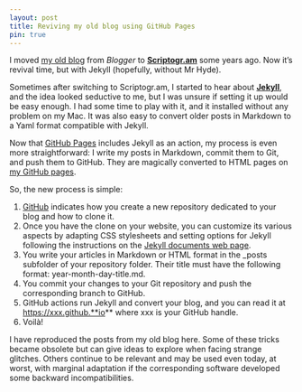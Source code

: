 ```yaml
---
layout: post
title: Reviving my old blog using GitHub Pages
pin: true
---
```

I moved [my old blog](https://yildizoglu.blogspot.fr) from _Blogger_ to **[Scriptogr.am](http://scriptogr.am/)** some years ago. Now it’s revival time, but with Jekyll (hopefully, without Mr Hyde).

Sometimes after switching to Scriptogr.am, I started to hear about **[Jekyll](https://jekyllrb.com/)**, and the idea looked seductive to me, but I was unsure if setting it up would be easy enough. I had some time to play with it, and it installed without any problem on my Mac. It was also easy to convert older posts in Markdown to a Yaml format compatible with Jekyll. 

Now that [GitHub Pages](https://pages.github.com) includes Jekyll as an action, my process is even more straightforward: I write my posts in Markdown, commit them to Git, and push them to GitHub. They are magically converted to HTML pages on [my GitHub pages](https://myildi.github.io).

So, the new process is simple:
1. [GitHub](https://pages.github.com) indicates how you create a new repository dedicated to your blog and how to clone it.
2. Once you have the clone on your website, you can customize its various aspects by adapting CSS stylesheets and setting options for Jekyll following the instructions on the [Jekyll documents web page](https://jekyllrb.com/docs/).
3. You write your articles in Markdown or HTML format in the _posts subfolder of your repository folder. Their title must have the following format: year-month-day-title.md.
4. You commit your changes to your Git repository and push the corresponding branch to GitHub.
5. GitHub actions run Jekyll and convert your blog, and you can read it at https://xxx.github.**io** where xxx is your GitHub handle.
6. Voilà!

I have reproduced the posts from my old blog here. Some of these tricks became obsolete but can give ideas to explore when facing strange glitches. Others continue to be relevant and may be used even today, at worst, with marginal adaptation if the corresponding software developed some backward incompatibilities.
